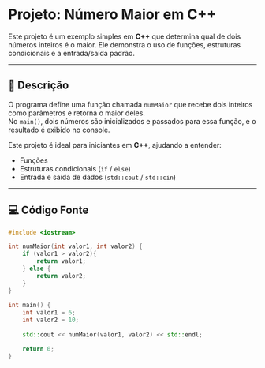 # Projeto: Número Maior em C++

Este projeto é um exemplo simples em **C++** que determina qual de dois números inteiros é o maior. Ele demonstra o uso de funções, estruturas condicionais e a entrada/saída padrão.

---

## 📝 Descrição

O programa define uma função chamada `numMaior` que recebe dois inteiros como parâmetros e retorna o maior deles.  
No `main()`, dois números são inicializados e passados para essa função, e o resultado é exibido no console.

Este projeto é ideal para iniciantes em **C++**, ajudando a entender:

- Funções
- Estruturas condicionais (`if` / `else`)
- Entrada e saída de dados (`std::cout` / `std::cin`)

---

## 💻 Código Fonte

```cpp
#include <iostream>

int numMaior(int valor1, int valor2) {
    if (valor1 > valor2){
        return valor1;
    } else {
        return valor2;
    }
}
    
int main() {
    int valor1 = 6;
    int valor2 = 10;
    
    std::cout << numMaior(valor1, valor2) << std::endl;

    return 0;
}

